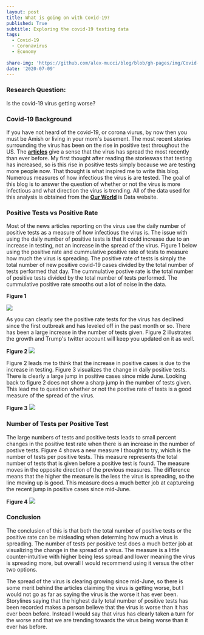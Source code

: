 ```yaml
---
layout: post
title: What is going on with Covid-19?
published: True
subtitle: Exploring the covid-19 testing data
tags:
  - Covid-19
  - Coronavirus
  - Economy
  
share-img: 'https://github.com/alex-mucci/blog/blob/gh-pages/img/Covid-19_Image.jpg'
date: '2020-07-09'
---
```




### **Research Question**: 
Is the covid-19 virus getting worse?

### Covid-19 Background
If you have not heard of the covid-19, or corona viurus, by now then you must be Amish or living in your mom's basement. The most recent stories surrounding the virus has been 
on the rise in positive test throughout the US. The [**articles**](https://edition.cnn.com/world/live-news/coronavirus-pandemic-07-08-20-intl/h_bb382d40fcd19925a2914b9f535280e5) 
give a sense that the virus has spread the most recently than ever before. My first thought after reading the storieswas that testing has increased, so is this rise in positive 
tests simply because we are testing more people now. That thought is what inspired me to write this blog. Numerous measures of how infectious the virus is are tested. The goal of 
this blog is to answer the question of whether or not the virus is more infectious and what direction the virus is trending. All of the data used for this analysis is obtained
from the [**Our World**](https://ourworldindata.org/coronavirus) is Data website. 

### Positive Tests vs Positive Rate
Most of the news articles reporting on the virus use the daily number of positive tests as a measure of how infectious the virus is. The issue with using the daily number of
positive tests is that it could increase due to an increase in testing, not an increase in the spread of the virus. Figure 1 below using the positive rate and cummulative positive
rate of tests to measure how much the virus is spreading. The positive rate of tests is simply the total number of new positive covid-19 cases divided by the total number
of tests performed that day. The cummulative postive rate is the total number of positive tests divided by the total number of tests performed. The cummulative positive rate 
smooths out a lot of noise in the data.

**Figure 1**

![]({{site.baseurl}}/img/covid_figure1.jpg)

As you can clearly see the positive rate tests for the virus has declined since the first outbreak and has leveled off in the past month or so. There has been a large increase in 
the number of tests given. Figure 2 illustrates the growth and Trump's twitter account will keep you updated on it as well. 

**Figure 2**
![]({{site.baseurl}}/img/covid_figure2.jpg)

Figure 2 leads me to think that the increase in positive cases is due to the increase in testing. Figure 3 visualizes the change in daily positive tests. There is clearly a large
jump in positive cases since mide June. Looking back to figure 2 does not show a sharp jump in the number of tests given. This lead me to question whether or not the postive rate
of tests is a good measure of the spread of the virus. 

**Figure 3**
![]({{site.baseurl}}/img/covid_figure3.jpg)


### Number of Tests per Positive Test
The large numbers of tests and positive tests leads to small percent changes in the positive test rate when there is an increase in the number of postive tests. Figure 4 shows 
a new measure I thought to try, which is the number of tests per positive tests. This measure represents the total number of tests that is given before a positive test is found. 
The measure moves in the opposite direction of the previous measures. The difference means that the higher the measure is the less the virus is spreading, so the line moving up is
good. This measure does a much better job at captureing the recent jump in positive cases since mid-June. 

**Figure 4**
![]({{site.baseurl}}/img/covid_figure4.jpg)


### Conclusion
The conclusion of this is that both the total number of positive tests or the positive rate can be misleading when determing how much a virus is spreading. The number of tests
 per positive test does a much better job at visualizing the change in the spread of a virus. The measure is a little counter-intuitive with higher being less spread and lower
 meaning the virus is spreading more, but overall I would recommend using it versus the other two options. 
 
 The spread of the virus is clearing growing since mid-June, so there is some merit behind the articles claiming the virus is getting worse, but I would not go as far as saying 
 the virus is the worse it has ever been. Storylines saying that the highest daily total number of positive tests has been recorded makes a person believe that the virus is worse
 than it has ever been before. Instead I would say that virus has clearly taken a turn for the worse and that we are trending towards the virus being worse than it ever has before. 

